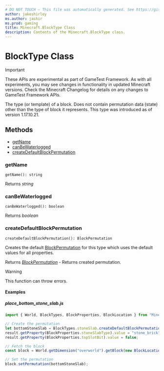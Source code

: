 ```yaml
---
# DO NOT TOUCH — This file was automatically generated. See https://github.com/Mojang/MinecraftScriptingApiDocsGenerator to modify descriptions, examples, etc.
author: jakeshirley
ms.author: jashir
ms.prod: gaming
title: Minecraft.BlockType Class
description: Contents of the Minecraft.BlockType class.
---
```

# BlockType Class
>[!IMPORTANT]
>These APIs are experimental as part of GameTest Framework. As with all experiments, you may see changes in functionality in updated Minecraft versions. Check the Minecraft Changelog for details on any changes to GameTest Framework APIs.

The type (or template) of a block. Does not contain permutation data (state) other than the type of block it represents. This type was introduced as of version 1.17.10.21.


## Methods
- [getName](#getname)
- [canBeWaterlogged](#canbewaterlogged)
- [createDefaultBlockPermutation](#createdefaultblockpermutation)
  
### **getName**
`
getName(): string
`


Returns *string*


### **canBeWaterlogged**
`
canBeWaterlogged(): boolean
`


Returns *boolean*


### **createDefaultBlockPermutation**
`
createDefaultBlockPermutation(): BlockPermutation
`

Creates the default [BlockPermutation](BlockPermutation.md) for this type which uses the default values for all properties.

Returns [*BlockPermutation*](BlockPermutation.md) - Returns created permutation.

> [!WARNING]
> This function can throw errors.

#### Examples
##### ***place_bottom_stone_slab.js***
```javascript
import { World, BlockTypes, BlockProperties, BlockLocation } from "Minecraft";

// Create the permutation
let bottomStoneSlab = BlockTypes.stoneSlab.createDefaultBlockPermutation();
result.getProperty(BlockProperties.stoneSlabType).value = "stone_brick";
result.getProperty(BlockProperties.topSlotBit).value = false;

// Fetch the block
const block = World.getDimension("overworld").getBlock(new BlockLocation(1, 2, 3));

// Set the permutation
block.setPermutation(bottomStoneSlab);

```
